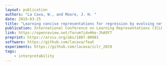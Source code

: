 ```yaml
---
layout: publication
authors: "La Cava, W., and Moore, J. H. "
date: 2019-03-25
title: "Learning concise representations for regression by evolving networks of trees"
publication: International Conference on Learning Representations (ICLR) 
link: https://openreview.net/forum?id=Hke-JhA9Y7
preprint: https://arxiv.org/abs/1807.00981
software: https://github.com/lacava/feat
experiments: https://github.com/lacava/iclr_2019
tags:
    - interpretability
---
```

